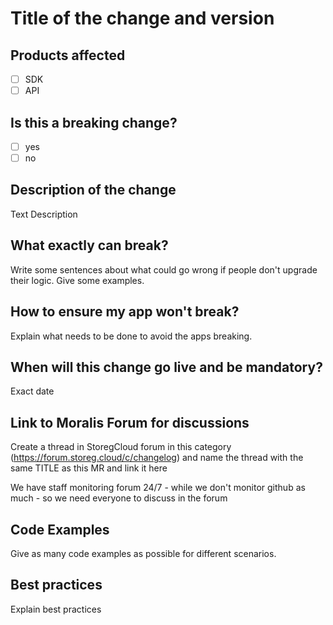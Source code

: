 # Title of the change and version

## Products affected
- [ ] SDK
- [ ] API

## Is this a breaking change?
- [ ] yes
- [ ] no

## Description of the change

Text Description

## What exactly can break?

Write some sentences about what could go wrong if people don't upgrade their logic. Give some examples.

## How to ensure my app won't break?

Explain what needs to be done to avoid the apps breaking.

## When will this change go live and be mandatory?

Exact date

## Link to Moralis Forum for discussions

Create a thread in StoregCloud forum in this category (https://forum.storeg.cloud/c/changelog) and name the thread with the same TITLE as this MR and link it here

We have staff monitoring forum 24/7 - while we don't monitor github as much - so we need everyone to discuss in the forum

## Code Examples

Give as many code examples as possible for different scenarios.

## Best practices

Explain best practices

